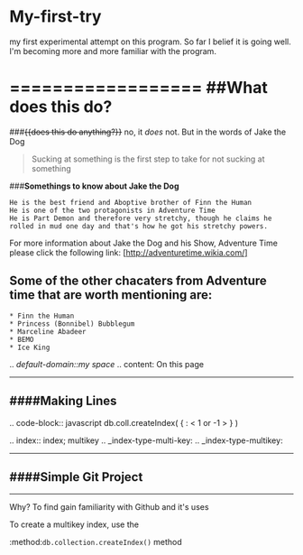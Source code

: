# My-first-try
my first experimental attempt on this program. 
So far I belief it is going well. I'm becoming more and more familiar with the program. 


==================
##What does this do?
==================
###~~{{does this do anything?}}~~ no, it _does_ not. 
But in the words of Jake the Dog 
>Sucking at something is the first step to take for not sucking at something 

###**Somethings to know about Jake the Dog**

```
He is the best friend and Aboptive brother of Finn the Human  
He is one of the two protagonists in Adventure Time 
He is Part Demon and therefore very stretchy, though he claims he rolled in mud one day and that's how he got his stretchy powers. 
```
For more information about Jake the Dog and his Show, Adventure Time please click the following link:
[http://adventuretime.wikia.com/] 

Some of the other chacaters from Adventure time that are worth mentioning are:
------------------------------------------------------------------------------
```
* Finn the Human 
* Princess (Bonnibel) Bubblegum
* Marceline Abadeer
* BEMO
* Ice King
```



.. *default-domain::my space*
.. content: On this page

______________________
####**Making Lines** 
----------------------


.. code-block:: javascript
db.coll.createIndex( { <field>: < 1 or -1 > } )


.. index:: index; multikey
.. _index-type-multi-key:
.. _index-type-multikey:

_________________________
####Simple Git Project 
-------------------------
_________________________

Why? 
  To find gain familiarity with Github and it's uses 
  
  To create a multikey index, use the
 
  :method:`db.collection.createIndex()` method
  
